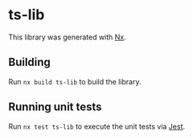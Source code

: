 # ts-lib

This library was generated with [Nx](https://nx.dev).

## Building

Run `nx build ts-lib` to build the library.

## Running unit tests

Run `nx test ts-lib` to execute the unit tests via [Jest](https://jestjs.io).
